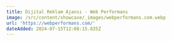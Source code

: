 ```yaml
---
title: Dijital Reklam Ajansı - Web Performans
image: /src/content/showcase/_images/webperformans.com.webp
url: 'https://webperformans.com/'
dateAdded: 2024-07-15T12:08:15.835Z
---
```


